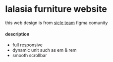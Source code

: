 # lalasia furniture website
this web design is from [sicle team](https://www.figma.com/community/file/1129496513774660135) figma comunity

#### description
- full responsive
- dynamic unit such as em & rem
- smooth scrollbar
